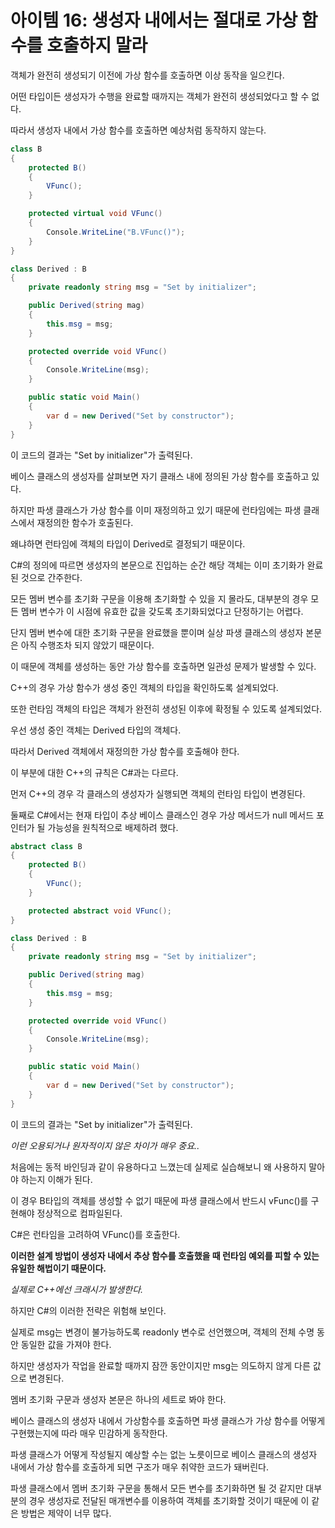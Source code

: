 # 아이템 16: 생성자 내에서는 절대로 가상 함수를 호출하지 말라

객체가 완전히 생성되기 이전에 가상 함수를 호출하면 이상 동작을 일으킨다.

어떤 타입이든 생성자가 수행을 완료할 때까지는 객체가 완전히 생성되었다고 할 수 없다.

따라서 생성자 내에서 가상 함수를 호출하면 예상처럼 동작하지 않는다.

```cs
class B
{
    protected B()
    {
        VFunc();
    }

    protected virtual void VFunc()
    {
        Console.WriteLine("B.VFunc()");
    }
}

class Derived : B
{
    private readonly string msg = "Set by initializer";

    public Derived(string mag)
    {
        this.msg = msg;
    }

    protected override void VFunc()
    {
        Console.WriteLine(msg);
    }

    public static void Main()
    {
        var d = new Derived("Set by constructor");
    }
}
```

이 코드의 결과는 "Set by initializer"가 출력된다.

베이스 클래스의 생성자를 살펴보면 자기 클래스 내에 정의된 가상 함수를 호출하고 있다.

하지만 파생 클래스가 가상 함수를 이미 재정의하고 있기 때문에 런타임에는 파생 클래스에서 재정의한 함수가 호출된다.

왜냐하면 런타임에 객체의 타입이 Derived로 결정되기 때문이다.

C#의 정의에 따르면 생성자의 본문으로 진입하는 순간 해당 객체는 이미 초기화가 완료된 것으로 간주한다.

모든 멤버 변수를 초기화 구문을 이용해 초기화할 수 있을 지 몰라도, 대부분의 경우 모든 멤버 변수가 이 시점에 유효한 값을 갖도록 초기화되었다고 단정하기는 어렵다.

단지 멤버 변수에 대한 초기화 구문을 완료했을 뿐이며 실상 파생 클래스의 생성자 본문은 아직 수행조차 되지 않았기 때문이다.

이 때문에 객체를 생성하는 동안 가상 함수를 호출하면 일관성 문제가 발생할 수 있다.

C++의 경우 가상 함수가 생성 중인 객체의 타입을 확인하도록 설계되었다.

또한 런타임 객체의 타입은 객체가 완전히 생성된 이후에 확정될 수 있도록 설계되었다.

우선 생성 중인 객체는 Derived 타입의 객체다.

따라서 Derived 객체에서 재정의한 가상 함수를 호출해야 한다.

이 부분에 대한 C++의 규칙은 C#과는 다르다.

먼저 C++의 경우 각 클래스의 생성자가 실행되면 객체의 런타임 타입이 변경된다.

둘째로 C#에서는 현재 타입이 추상 베이스 클래스인 경우 가상 메서드가 null 메서드 포인터가 될 가능성을 원칙적으로 배제하려 했다.

```cs
abstract class B
{
    protected B()
    {
        VFunc();
    }

    protected abstract void VFunc();
}

class Derived : B
{
    private readonly string msg = "Set by initializer";

    public Derived(string mag)
    {
        this.msg = msg;
    }

    protected override void VFunc()
    {
        Console.WriteLine(msg);
    }

    public static void Main()
    {
        var d = new Derived("Set by constructor");
    }
}
```

이 코드의 결과는 "Set by initializer"가 출력된다.

*이런 오용되거나 원자적이지 않은 차이가 매우 중요..*

처음에는 동적 바인딩과 같이 유용하다고 느꼈는데 실제로 실습해보니 왜 사용하지 말아야 하는지 이해가 된다.

이 경우 B타입의 객체를 생성할 수 없기 때문에 파생 클래스에서 반드시 vFunc()를 구현해야 정상적으로 컴파일된다.

C#은 런타임을 고려하여 VFunc()를 호출한다.

**이러한 설계 방법이 생성자 내에서 추상 함수를 호출했을 때 런타임 예외를 피할 수 있는 유일한 해법이기 때문이다.**

*실제로 C++에선 크래시가 발생한다.*

하지만 C#의 이러한 전략은 위험해 보인다.

실제로 msg는 변경이 불가능하도록 readonly 변수로 선언했으며, 객체의 전체 수명 동안 동일한 값을 가져야 한다.

하지만 생성자가 작업을 완료할 때까지 잠깐 동안이지만 msg는 의도하지 않게 다른 값으로 변경된다.

멤버 초기화 구문과 생성자 본문은 하나의 세트로 봐야 한다.

베이스 클래스의 생성자 내에서 가상함수를 호출하면 파생 클래스가 가상 함수를 어떻게 구현했는지에 따라 매우 민감하게 동작한다.

파생 클래스가 어떻게 작성될지 예상할 수는 없는 노릇이므로 베이스 클래스의 생성자 내에서 가상 함수를 호출하게 되면 구조가 매우 취약한 코드가 돼버린다.

파생 클래스에서 멤버 초기화 구문을 통해서 모든 변수를 초기화하면 될 것 같지만 대부분의 경우 생성자로 전달된 매개변수를 이용하여 객체를 초기화할 것이기 때문에 이 같은 방법은 제약이 너무 많다.

